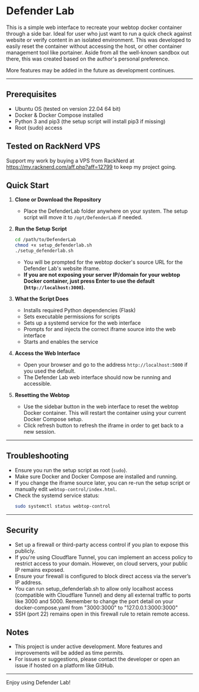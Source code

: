 # Defender Lab

This is a simple web interface to recreate your webtop docker container through a side bar. Ideal for user who just want to run a quick check against website or verify content in an isolated environment. This was developed to easily reset the container without accessing the host, or other container management tool like portainer. Aside from all the well-known sandbox out there, this was created based on the author's personal preference.

More features may be added in the future as development continues.

---

## Prerequisites
- Ubuntu OS (tested on version 22.04 64 bit)
- Docker & Docker Compose installed
- Python 3 and pip3 (the setup script will install pip3 if missing)
- Root (sudo) access

## Tested on RackNerd VPS
Support my work by buying a VPS from RackNerd at https://my.racknerd.com/aff.php?aff=12799 to keep my project going.

## Quick Start

1. **Clone or Download the Repository**
   - Place the DefenderLab folder anywhere on your system. The setup script will move it to `/opt/DefenderLab` if needed.

2. **Run the Setup Script**
   ```bash
   cd /path/to/DefenderLab
   chmod +x setup_defenderlab.sh
   ./setup_defenderlab.sh
   ```
   - You will be prompted for the webtop docker's source URL for the Defender Lab's website iframe.
   - **If you are not exposing your server IP/domain for your webtop Docker container, just press Enter to use the default (`http://localhost:3000`).**

3. **What the Script Does**
   - Installs required Python dependencies (Flask)
   - Sets executable permissions for scripts
   - Sets up a systemd service for the web interface
   - Prompts for and injects the correct iframe source into the web interface
   - Starts and enables the service

4. **Access the Web Interface**
   - Open your browser and go to the address `http://localhost:5000` if you used the default.
   - The Defender Lab web interface should now be running and accessible.

5. **Resetting the Webtop**
   - Use the sidebar button in the web interface to reset the webtop Docker container. This will restart the container using your current Docker Compose setup.
   - Click refresh button to refresh the iframe in order to get back to a new session.

---

## Troubleshooting
- Ensure you run the setup script as root (`sudo`).
- Make sure Docker and Docker Compose are installed and running.
- If you change the iframe source later, you can re-run the setup script or manually edit `webtop-control/index.html`.
- Check the systemd service status:
  ```bash
  sudo systemctl status webtop-control
  ```

---

## Security
- Set up a firewall or third-party access control if you plan to expose this publicly.
- If you're using Cloudflare Tunnel, you can implement an access policy to restrict access to your domain. However, on cloud servers, your public IP remains exposed.
- Ensure your firewall is configured to block direct access via the server’s IP address.
- You can run setup_defenderlab.sh to allow only localhost access (compatible with Cloudflare Tunnel) and deny all external traffic to ports like 3000 and 5000. Remember to change the port detail on your docker-compose.yaml from "3000:3000" to "127.0.0.1:3000:3000"
- SSH (port 22) remains open in this firewall rule to retain remote access.

## Notes
- This project is under active development. More features and improvements will be added as time permits.
- For issues or suggestions, please contact the developer or open an issue if hosted on a platform like GitHub.

---

Enjoy using Defender Lab!
